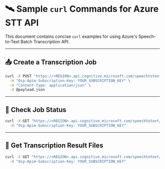 # 🛰️ Sample `curl` Commands for Azure STT API

This document contains concise `curl` examples for using Azure's Speech-to-Text Batch Transcription API.

---

## 📤 Create a Transcription Job

```bash
curl -X POST "https://<REGION>.api.cognitive.microsoft.com/speechtotext/v3.2/transcriptions" \
  -H "Ocp-Apim-Subscription-Key: YOUR_SUBSCRIPTION_KEY" \
  -H "Content-Type: application/json" \
  -d @payload.json
```

---

## 🔄 Check Job Status

```bash
curl -X GET "https://<REGION>.api.cognitive.microsoft.com/speechtotext/v3.2/transcriptions/<TRANSCRIPTION_ID>" \
  -H "Ocp-Apim-Subscription-Key: YOUR_SUBSCRIPTION_KEY"
```

---

## 📂 Get Transcription Result Files

```bash
curl -X GET "https://<REGION>.api.cognitive.microsoft.com/speechtotext/v3.2/transcriptions/<TRANSCRIPTION_ID>/files" \
  -H "Ocp-Apim-Subscription-Key: YOUR_SUBSCRIPTION_KEY"
```
